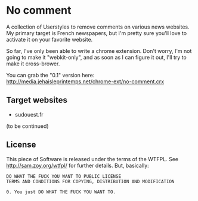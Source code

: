 No comment
==========

A collection of Userstyles to remove comments on various news websites. 
My primary target is French newspapers, but I'm pretty sure you'll love to
activate it on your favorite website.

So far, I've only been able to write a chrome extension. Don't worry, I'm
not going to make it "webkit-only", and as soon as I can figure it out, I'll
try to make it cross-brower.

You can grab the "0.1" version here: http://media.jehaisleprintemps.net/chrome-ext/no-comment.crx


Target websites
---------------

* sudouest.fr

(to be continued)

License
-------

This piece of Software is released under the terms of the WTFPL. See
http://sam.zoy.org/wtfpl/ for further details. But, basically:



    DO WHAT THE FUCK YOU WANT TO PUBLIC LICENSE 
    TERMS AND CONDITIONS FOR COPYING, DISTRIBUTION AND MODIFICATION 

    0. You just DO WHAT THE FUCK YOU WANT TO. 
    
    